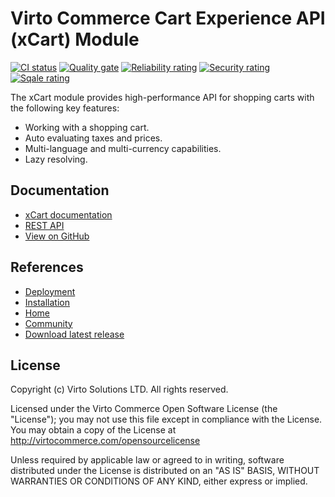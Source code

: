 # Virto Commerce Cart Experience API (xCart) Module

[![CI status](https://github.com/VirtoCommerce/vc-module-x-cart/workflows/Module%20CI/badge.svg?branch=dev)](https://github.com/VirtoCommerce/vc-module-x-cart/actions?query=workflow%3A"Module+CI") [![Quality gate](https://sonarcloud.io/api/project_badges/measure?project=VirtoCommerce_vc-module-x-cart&metric=alert_status&branch=dev)](https://sonarcloud.io/dashboard?id=VirtoCommerce_vc-module-x-cart) [![Reliability rating](https://sonarcloud.io/api/project_badges/measure?project=VirtoCommerce_vc-module-x-cart&metric=reliability_rating&branch=dev)](https://sonarcloud.io/dashboard?id=VirtoCommerce_vc-module-x-cart) [![Security rating](https://sonarcloud.io/api/project_badges/measure?project=VirtoCommerce_vc-module-x-cart&metric=security_rating&branch=dev)](https://sonarcloud.io/dashboard?id=VirtoCommerce_vc-module-x-cart) [![Sqale rating](https://sonarcloud.io/api/project_badges/measure?project=VirtoCommerce_vc-module-x-cart&metric=sqale_rating&branch=dev)](https://sonarcloud.io/dashboard?id=VirtoCommerce_vc-module-x-cart)

The xCart module provides high-performance API for shopping carts with the following key features:
* Working with a shopping cart.
* Auto evaluating taxes and prices.
* Multi-language and multi-currency capabilities.
* Lazy resolving.

## Documentation

* [xCart documentation](https://docs.virtocommerce.org/platform/developer-guide/GraphQL-Storefront-API-Reference-xAPI/Cart/overview/)
* [REST API](https://virtostart-demo-admin.govirto.com/docs/index.html?urls.primaryName=VirtoCommerce.XCart)
* [View on GitHub](https://github.com/VirtoCommerce/vc-module-x-cart)

## References

* [Deployment](https://docs.virtocommerce.org/platform/developer-guide/Tutorials-and-How-tos/Tutorials/deploy-module-from-source-code/)
* [Installation](https://docs.virtocommerce.org/platform/user-guide/modules-installation/)
* [Home](https://virtocommerce.com)
* [Community](https://www.virtocommerce.org)
* [Download latest release](https://github.com/VirtoCommerce/vc-module-x-cart/releases/latest)


## License
Copyright (c) Virto Solutions LTD.  All rights reserved.

Licensed under the Virto Commerce Open Software License (the "License"); you
may not use this file except in compliance with the License. You may
obtain a copy of the License at http://virtocommerce.com/opensourcelicense

Unless required by applicable law or agreed to in writing, software
distributed under the License is distributed on an "AS IS" BASIS,
WITHOUT WARRANTIES OR CONDITIONS OF ANY KIND, either express or
implied.

